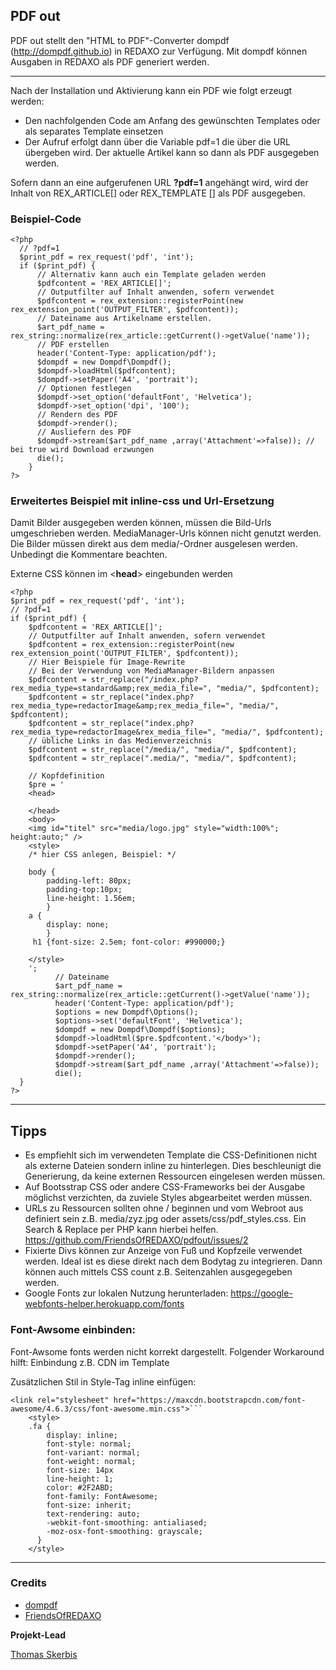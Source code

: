## PDF out

PDF out stellt den "HTML to PDF"-Converter dompdf (http://dompdf.github.io) in REDAXO zur Verfügung.
Mit dompdf können Ausgaben in REDAXO als PDF generiert werden. 
___

Nach der Installation und Aktivierung kann ein PDF wie folgt erzeugt werden:
- Den nachfolgenden Code am Anfang des gewünschten Templates oder als separates Template einsetzen
- Der Aufruf erfolgt dann über die Variable pdf=1 die über die URL übergeben wird. Der aktuelle Artikel kann so dann als PDF ausgegeben werden. 

Sofern dann an eine aufgerufenen URL **?pdf=1** angehängt wird, wird der Inhalt von REX_ARTICLE[] oder REX_TEMPLATE [] als PDF ausgegeben.

### Beispiel-Code 
	<?php
	  // ?pdf=1
	  $print_pdf = rex_request('pdf', 'int');
	  if ($print_pdf) {
	  	  // Alternativ kann auch ein Template geladen werden
	  	  $pdfcontent = 'REX_ARTICLE[]';
		  // Outputfilter auf Inhalt anwenden, sofern verwendet
		  $pdfcontent = rex_extension::registerPoint(new rex_extension_point('OUTPUT_FILTER', $pdfcontent));
		  // Dateiname aus Artikelname erstellen. 
		  $art_pdf_name =  rex_string::normalize(rex_article::getCurrent()->getValue('name'));
		  // PDF erstellen
		  header('Content-Type: application/pdf');
		  $dompdf = new Dompdf\Dompdf();
		  $dompdf->loadHtml($pdfcontent);
		  $dompdf->setPaper('A4', 'portrait');
		  // Optionen festlegen 
		  $dompdf->set_option('defaultFont', 'Helvetica');
		  $dompdf->set_option('dpi', '100');
		  // Rendern des PDF
		  $dompdf->render();
		  // Ausliefern des PDF
		  $dompdf->stream($art_pdf_name ,array('Attachment'=>false)); // bei true wird Download erzwungen
		  die();
		}
	?>
	
### Erweitertes Beispiel mit inline-css und Url-Ersetzung
Damit Bilder ausgegeben werden können, müssen die Bild-Urls umgeschrieben werden. MediaManager-Urls können nicht genutzt werden. Die Bilder müssen direkt aus dem media/-Ordner ausgelesen werden. 
Unbedingt die Kommentare beachten.

Externe CSS können im <**head**> eingebunden werden

	<?php
	$print_pdf = rex_request('pdf', 'int');
	// ?pdf=1 
	if ($print_pdf) {
		$pdfcontent = 'REX_ARTICLE[]';
		// Outputfilter auf Inhalt anwenden, sofern verwendet
		$pdfcontent = rex_extension::registerPoint(new rex_extension_point('OUTPUT_FILTER', $pdfcontent));
		// Hier Beispiele für Image-Rewrite
		// Bei der Verwendung von MediaManager-Bildern anpassen    
		$pdfcontent = str_replace("/index.php?rex_media_type=standard&amp;rex_media_file=", "media/", $pdfcontent);
		$pdfcontent = str_replace("index.php?rex_media_type=redactorImage&amp;rex_media_file=", "media/", $pdfcontent);
		$pdfcontent = str_replace("index.php?rex_media_type=redactorImage&rex_media_file=", "media/", $pdfcontent);
		// übliche Links in das Medienverzeichnis    
		$pdfcontent = str_replace("/media/", "media/", $pdfcontent);
		$pdfcontent = str_replace(".media/", "media/", $pdfcontent);

		// Kopfdefinition
		$pre = '
		<head>

		</head>
		<body>
		<img id="titel" src="media/logo.jpg" style="width:100%"; height:auto;" />
		<style>
		/* hier CSS anlegen, Beispiel: */

		body { 
		    padding-left: 80px; 
		    padding-top:10px; 
		    line-height: 1.56em; 
		    }
		a {
		    display: none;
		    } 
		 h1 {font-size: 2.5em; font-color: #990000;}

		</style>
		';
		      // Dateiname 
		      $art_pdf_name =  rex_string::normalize(rex_article::getCurrent()->getValue('name'));
		      header('Content-Type: application/pdf');
		      $options = new Dompdf\Options();
		      $options->set('defaultFont', 'Helvetica');
		      $dompdf = new Dompdf\Dompdf($options);
		      $dompdf->loadHtml($pre.$pdfcontent.'</body>');
		      $dompdf->setPaper('A4', 'portrait');
		      $dompdf->render();
		      $dompdf->stream($art_pdf_name ,array('Attachment'=>false));
		      die();
	  }
	?>

___
## Tipps
- Es empfiehlt sich im verwendeten Template die CSS-Definitionen nicht als externe Dateien sondern inline zu hinterlegen. Dies beschleunigt die Generierung, da keine externen Ressourcen eingelesen werden müssen.
- Auf Bootsstrap CSS oder andere CSS-Frameworks bei der Ausgabe möglichst verzichten, da zuviele Styles abgearbeitet werden müssen. 
- URLs zu Ressourcen sollten ohne / beginnen und vom Webroot aus definiert sein z.B. media/zyz.jpg oder assets/css/pdf_styles.css. Ein Search & Replace per PHP kann hierbei helfen. https://github.com/FriendsOfREDAXO/pdfout/issues/2
- Fixierte Divs können zur Anzeige von Fuß und Kopfzeile verwendet werden. Ideal ist es diese direkt nach dem Bodytag zu integrieren. Dann können auch mittels CSS count z.B. Seitenzahlen ausgegegeben werden.
- Google Fonts zur lokalen Nutzung herunterladen: https://google-webfonts-helper.herokuapp.com/fonts



### Font-Awsome einbinden: 
Font-Awsome fonts werden nicht korrekt dargestellt. 
Folgender Workaround hilft: 
Einbindung z.B. CDN im Template

Zusätzlichen Stil in Style-Tag inline einfügen: 
		
	<link rel="stylesheet" href="https://maxcdn.bootstrapcdn.com/font-awesome/4.6.3/css/font-awesome.min.css">```
		<style>
		.fa {
		    display: inline;
		    font-style: normal;
		    font-variant: normal;
		    font-weight: normal;
		    font-size: 14px
		    line-height: 1;
		    color: #2F2ABD;
		    font-family: FontAwesome;
		    font-size: inherit;
		    text-rendering: auto;
		    -webkit-font-smoothing: antialiased;
		    -moz-osx-font-smoothing: grayscale;
		  }
		</style>  

___
### Credits

- [dompdf](http://dompdf.github.io)
- [FriendsOfREDAXO](https://github.com/FriendsOfREDAXO)

**Projekt-Lead**

[Thomas Skerbis](https://github.com/skerbis)

